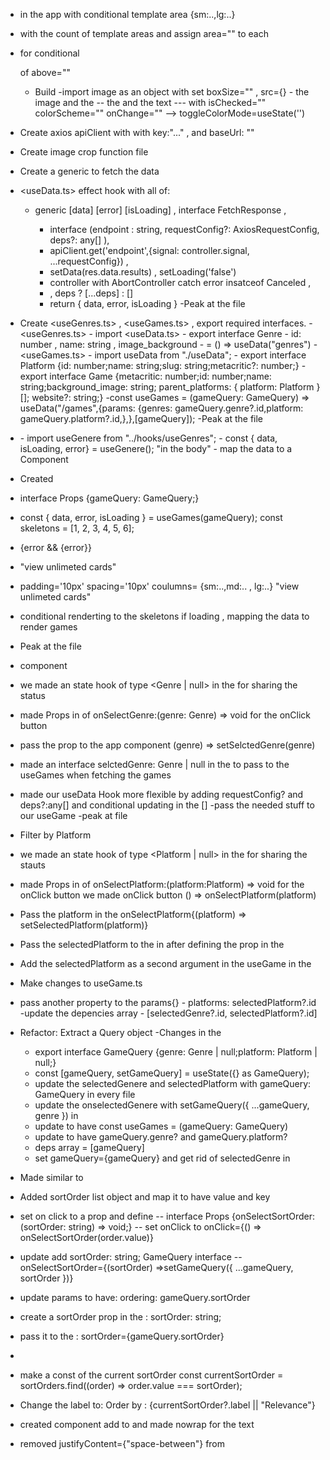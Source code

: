 - <Grid> in the app with conditional template area {sm:..,lg:..}
- <GridItem> with the count of template areas and assign area="" to each
- <Show> for conditional <Nav> of above=""
    - Build <NavBar>
    -import image as an object with set boxSize="" , src={}
    -<HStack> the image and the <ColorModeSwitch>
    --<HStack> the <Switch> and the text
    ---<Switch> with isChecked="" colorScheme="" onChange="" --> toggleColorMode=useState('')
- Create axios apiClient with with key:"..." , and baseUrl: ""
- Create image crop function file
- Create a generic <useData> to fetch the data
 - <useData.ts> effect hook with all of:
    - generic [data] [error] [isLoading] , interface FetchResponse<T> , 
        - interface <T>(endpoint : string, requestConfig?: AxiosRequestConfig, deps?: any[] ), 
        - apiClient.get('endpoint',{signal: controller.signal, ...requestConfig}) , 
        - setData(res.data.results) , setLoading('false') 
        - controller with AbortController catch error insatceof Canceled ,
        - , deps ? [...deps] : []
        - return { data, error, isLoading } 
    -Peak at the file
- Create <useGenres.ts> , <useGames.ts> , export required interfaces.
    -<useGenres.ts> 
        - import <useData.ts>
        - export interface Genre
        - id: number , name: string , image_background
        - <useGenere> = () => useData<Genre>("genres")
    -<useGames.ts>
        - import useData from "./useData";
        - export interface Platform {id: number;name: string;slug: string;metacritic?: number;}
        - export interface Game {metacritic: number;id: number;name: string;background_image: string; parent_platforms: { platform: Platform }[]; website?: string;}
        -const useGames = (gameQuery: GameQuery) => useData<Game>("/games",{params: {genres: gameQuery.genre?.id,platform: gameQuery.platform?.id,},},[gameQuery]);
        -Peak at the file
- <GenreList>
  - import useGenere from "../hooks/useGenres";
  - const { data, isLoading, error} = useGenere(); "in the body"
  - map the data to a <List> Component

- Created <GameGrid> 
 - interface Props {gameQuery: GameQuery;}
 - const { data, error, isLoading } = useGames(gameQuery);
   const skeletons = [1, 2, 3, 4, 5, 6];
 - {error && <Text>{error}</Text>}
 - <SimpleGrid> "view unlimeted cards"
 - padding='10px' spacing='10px' coulumns= {sm:..,md:.. , lg:..} "view unlimeted cards"
 - conditional renderting to the skeletons if loading , mapping the data to render games
 - Peak at the file

 - <PlatformSelector> component
  - we made an state hook of type <Genre | null> in the <App> for sharing the status
  - made Props in <GenreList> of onSelectGenre:(genre: Genre) => void for the onClick button
  - pass the prop to the app component (genre) => setSelctedGenre(genre)
  - made an interface selctedGenre: Genre | null  in the <GameGrid> to pass to the useGames when fetching the games
  - made our useData Hook more flexible by adding  requestConfig? and deps?:any[] and conditional updating in the [] 
  -pass the needed stuff to our useGame 
  -peak at file

 - Filter by Platform
  - we made an state hook of type <Platform | null> in the <App> for sharing the stauts
  - made Props in <PlatformIconList> of onSelectPlatform:(platform:Platform) => void for the onClick button we made onClick button () => onSelectPlatform(platform)
  - Pass the platform in the <App> onSelectPlatform{(platform) => setSelectedPlatform(platform)}
  - Pass the selectedPlatform to the <GameGrid> in <App> after defining the prop in the <GameGrid>
  - Add the selectedPlatform as a second argument in the useGame in the <GameGrid>
  - Make changes to useGame.ts 
   - pass another property to the params{}
    - platforms: selectedPlatform?.id
   -update the depencies array
    - [selectedGenre?.id, selectedPlatform?.id]

- Refactor: Extract a Query object
 -Changes in the <App>
  - export interface GameQuery {genre: Genre | null;platform: Platform | null;}
  - const [gameQuery, setGameQuery] = useState<GameQuery>({} as GameQuery);
  - update the selectedGenere and selectedPlatform with gameQuery: GameQuery in every file
  - update the onselectedGenere with setGameQuery({ ...gameQuery, genre }) in <App>
  - update <useGames> to have const useGames = (gameQuery: GameQuery) 
  - update <useGames> to have gameQuery.genre? and gameQuery.platform? 
  - deps array = [gameQuery]
  - set gameQuery={gameQuery} and get rid of selectedGenre in <App>
  
- Made <SortSelector> similar to <PlatformSelector>

-  Added sortOrder list object and map it to have value and key
- set on click to a prop  and define 
-- interface Props {onSelectSortOrder: (sortOrder: string) => void;}
-- set onClick to 
              onClick={() => onSelectSortOrder(order.value)}
- update <App>  add   sortOrder: string; GameQuery interface
--          onSelectSortOrder={(sortOrder) =>setGameQuery({ ...gameQuery, sortOrder })}
- update <useGames> params to have:
        ordering: gameQuery.sortOrder
- create a sortOrder prop in the <SortSelector>:  sortOrder: string;
- pass it to the <App> : sortOrder={gameQuery.sortOrder}
- 
- make a const of the current sortOrder 
 const currentSortOrder = sortOrders.find((order) => order.value === sortOrder);
- Change the label to:
        Order by : {currentSortOrder?.label || "Relevance"}

- created <SearchInput> component add to <NavBar> and made nowrap for the text
- removed justifyContent={"space-between"} from <NavBar>





